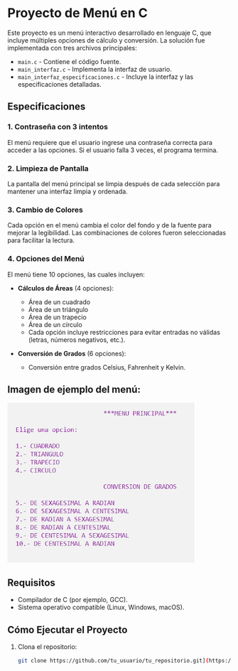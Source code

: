 # Proyecto de Menú en C

Este proyecto es un menú interactivo desarrollado en lenguaje C, que incluye múltiples opciones de cálculo y conversión. La solución fue implementada con tres archivos principales:

- `main.c` - Contiene el código fuente.
- `main_interfaz.c` - Implementa la interfaz de usuario.
- `main_interfaz_especificaciones.c` - Incluye la interfaz y las especificaciones detalladas.

## Especificaciones

### 1. **Contraseña con 3 intentos**
   El menú requiere que el usuario ingrese una contraseña correcta para acceder a las opciones. Si el usuario falla 3 veces, el programa termina.

### 2. **Limpieza de Pantalla**
   La pantalla del menú principal se limpia después de cada selección para mantener una interfaz limpia y ordenada.

### 3. **Cambio de Colores**
   Cada opción en el menú cambia el color del fondo y de la fuente para mejorar la legibilidad. Las combinaciones de colores fueron seleccionadas para facilitar la lectura.

### 4. **Opciones del Menú**
   El menú tiene 10 opciones, las cuales incluyen:

   - **Cálculos de Áreas** (4 opciones):
     - Área de un cuadrado
     - Área de un triángulo
     - Área de un trapecio
     - Área de un círculo
     - Cada opción incluye restricciones para evitar entradas no válidas (letras, números negativos, etc.).
   
   - **Conversión de Grados** (6 opciones):
     - Conversión entre grados Celsius, Fahrenheit y Kelvin.

## Imagen de ejemplo del menú:

![Imagen de ejemplo del menú](manuejemplo.png)

## Requisitos

- Compilador de C (por ejemplo, GCC).
- Sistema operativo compatible (Linux, Windows, macOS).

## Cómo Ejecutar el Proyecto

1. Clona el repositorio:
   ```bash
   git clone https://github.com/tu_usuario/tu_repositorio.git](https://github.com/golfish17/MENU.git
